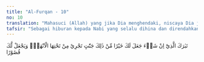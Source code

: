 ```yaml
---
title: "Al-Furqan - 10"
no: 10
translation: "Mahasuci (Allah) yang jika Dia menghendaki, niscaya Dia jadikan bagimu yang lebih baik daripada itu, (yaitu) surga-surga yang mengalir di bawahnya sungai-sungai, dan Dia jadikan (pula) istana-istana untukmu."
tafsir: "Sebagai hiburan kepada Nabi yang selalu dihina dan direndahkan oleh orang-orang kafir itu, Allah menjelaskan bahwa kalau Dia menghendaki, niscaya Dia akan memberikan kepadanya kebun-kebun yang lebih baik dari yang diminta oleh orang-orang kafir itu dan akan memberikan pula istana-istana yang paling megah dan indah. Hal itu amat mudah bagi Allah tetapi bukan demikian yang dikehendaki-Nya. Allah menghendaki agar Rasul pembawa risalah-Nya sebagai manusia biasa yang menjadi ikutan dan teladan bagi umatnya dalam memperjuangkan suatu cita-cita, memperjuangkan kebenaran dan meninggikan kalimat Allah. \n\nDi samping perjuangan yang amat berat itu Nabi harus pula memikirkan keperluan dan hajat pribadinya. Begitulah seharusnya seorang Rasul yang akan menjadi contoh dan teladan. Kalaulah Nabi Muhammad itu seorang kaya mempunyai kebun-kebun dan istana serta perbendaharaan yang berlimpah-limpah tentulah tidak akan sebesar itu nilai perjuangannya dan tentulah tidak akan dapat dicontoh oleh pengikut-pengikutnya di belakang hari. Apa arti istana, apa arti kebun-kebun dan apa arti perbendaharaan yang berlimpah-limpah bila seorang berhadapan dengan Khaliknya Yang Mahakuasa, Mahakaya dan Maha Perkasa? Demikianlah Nabi Muhammad rida dengan keadaannya. meskipun miskin, lemah dan menerima berbagai hinaan dan cemoohan kaumnya, tetapi dia senang dan bahagia karena dia mengemban tugas suci dari Tuhannya. Pernah beliau berkata, \"Ya Tuhanku apapun yang terjadi pada diriku dan bagaimana pun beratnya penderitaanku tetapi aku tetap bahagia selama Engkau rida terhadapku.\""
---
```


تَبٰرَكَ الَّذِيْٓ اِنْ شَاۤءَ جَعَلَ لَكَ خَيْرًا مِّنْ ذٰلِكَ جَنّٰتٍ تَجْرِيْ مِنْ تَحْتِهَا الْاَنْهٰرُۙ وَيَجْعَلْ لَّكَ قُصُوْرًا
